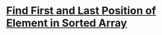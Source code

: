 # [Find First and Last Position of Element in Sorted Array](https://leetcode.com/problems/find-first-and-last-position-of-element-in-sorted-array/description/)
